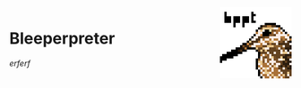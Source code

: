 <img src="https://raw.githubusercontent.com/p6nj/bleeperpreter/main/icon/iconx4.png?sanitize=true" alt="bppt logo" align="right">

# Bleeperpreter
*erferf*